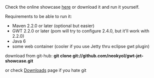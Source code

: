 Check the online showcase [here](http://gwtjet.appspot.com/) or download it and run it yourself.

Requirements to be able to run it:

  * Maven 2.2.0 or later (optional but easier)
  * GWT 2.2.0 or later (pom will try to configure 2.4.0, but it'll work with 2.2.0)
  * Java 6
  * some web container (cooler if you use Jetty thru eclipse gwt plugin)


download from git-hub:
**git clone git://github.com/neokyol/gwt-jet-showcase.git**

or check [Downloads](http://code.google.com/p/gwt-jet/downloads/list) page if you hate git